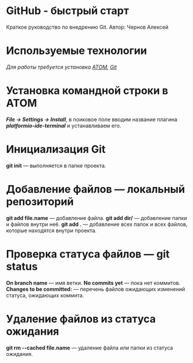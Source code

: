# GitHub - быстрый старт
Краткое руководство по внедрению Git. Автор: Чернов Алексей

# Используемые технологии
_Для работы требуется установка [ATOM](https://atom.io/), [Git](https://git-scm.com/)_

# Установка командной строки в ATOM
_**File -> Settings -> Install**_, в поиковое поле вводим название плагина _**platformio-ide-terminal**_ и устанавливаем его.

# Инициализация Git
**git init** — выполняется в папке проекта.

# Добавление файлов — локальный репозиторий
**git add file.name** — добавление файла.
**git add dir/** — добавление папки и файлов внутри неё.
**git add .** — добавление всех папок и всех файлов, которые находятся внутри проекта.

# Проверка статуса файлов — git status
**On branch name** — имя ветки.
**No commits yet** — пока нет коммитов.
**Changes to be committed:** — перечень файлов ожидающих изменений статуса, ожидающих коммита.

# Удаление файлов из статуса ожидания
**git rm --cached file.name** — удаление файла или папки из статуса ожидания.
